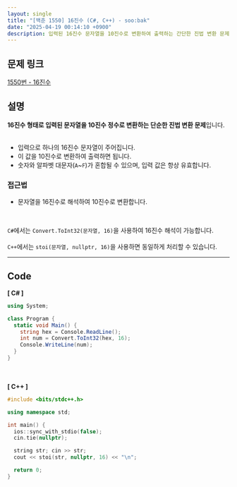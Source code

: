 ```yaml
---
layout: single
title: "[백준 1550] 16진수 (C#, C++) - soo:bak"
date: "2025-04-19 00:14:10 +0900"
description: 입력된 16진수 문자열을 10진수로 변환하여 출력하는 간단한 진법 변환 문제인 백준 1550번 16진수 문제의 C# 및 C++ 풀이 및 해설
---
```


## 문제 링크
[1550번 - 16진수](https://www.acmicpc.net/problem/1550)

## 설명
**16진수 형태로 입력된 문자열을 10진수 정수로 변환하는 단순한 진법 변환 문제**입니다.<br>
<br>

- 입력으로 하나의 16진수 문자열이 주어집니다.<br>
- 이 값을 10진수로 변환하여 출력하면 됩니다.<br>
- 숫자와 알파벳 대문자(`A`~`F`)가 혼합될 수 있으며, 입력 값은 항상 유효합니다.<br>

### 접근법
- 문자열을 16진수로 해석하여 10진수로 변환합니다.<br>
<br>

`C#`에서는 `Convert.ToInt32(문자열, 16)`을 사용하여 16진수 해석이 가능합니다.<br>
<br>
`C++`에서는 `stoi(문자열, nullptr, 16)`을 사용하면 동일하게 처리할 수 있습니다.<br>

---

## Code
<b>[ C# ] </b>
<br>

```csharp
using System;

class Program {
  static void Main() {
    string hex = Console.ReadLine();
    int num = Convert.ToInt32(hex, 16);
    Console.WriteLine(num);
  }
}
```

<br><br>
<b>[ C++ ] </b>
<br>

```cpp
#include <bits/stdc++.h>

using namespace std;

int main() {
  ios::sync_with_stdio(false);
  cin.tie(nullptr);

  string str; cin >> str;
  cout << stoi(str, nullptr, 16) << "\n";

  return 0;
}
```
